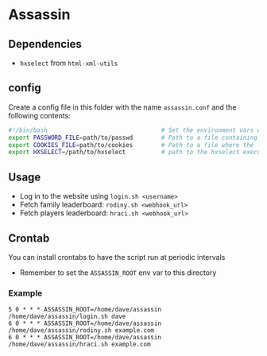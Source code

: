 # Assassin

## Dependencies

* `hxselect` from `html-xml-utils`

## config

Create a config file in this folder with the name `assassin.conf` and the following contents:
```sh
#!/bin/bash                                # Set the environment vars with bash
export PASSWORD_FILE=path/to/passwd        # Path to a file containing the brno.assassin.cz password on a single line (relative to this dir)
export COOKIES_FILE=path/to/cookies        # Path to a file where the login script will store the session cookies (relative to this dir)
export HXSELECT=/path/to/hxselect          # path to the hxselect executable. Defaults to searching the PATH for "hxselect"
```

## Usage

* Log in to the website using `login.sh <username>`
* Fetch family leaderboard: `rodiny.sh <webhook_url>` 
* Fetch players leaderboard: `hraci.sh <webhook_url>`

## Crontab

You can install crontabs to have the script run at periodic intervals

* Remember to set the `ASSASSIN_ROOT` env var to this directory

### Example

```crontab
5 0 * * * ASSASSIN_ROOT=/home/dave/assassin /home/dave/assassin/login.sh dave
6 0 * * * ASSASSIN_ROOT=/home/dave/assassin /home/dave/assassin/rodiny.sh example.com
6 0 * * * ASSASSIN_ROOT=/home/dave/assassin /home/dave/assassin/hraci.sh example.com
```

